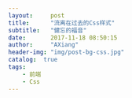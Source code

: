 ```yaml
---
layout:     post
title:      "流离在过去的Css样式"
subtitle:   "健忘的福音"
date:       2017-11-18 08:50:15
author:     "AXiang"
header-img: "img/post-bg-css.jpg"
catalog:  true
tags:
    - 前端
    - Css
---
```


> 




